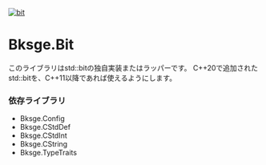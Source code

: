 ﻿[![bit](https://github.com/myoukaku/bksge/actions/workflows/bit.yml/badge.svg)](https://github.com/myoukaku/bksge/actions/workflows/bit.yml)

# Bksge.Bit

このライブラリはstd::bitの独自実装またはラッパーです。
C++20で追加されたstd::bitを、C++11以降であれば使えるようにします。

### 依存ライブラリ

* Bksge.Config
* Bksge.CStdDef
* Bksge.CStdInt
* Bksge.CString
* Bksge.TypeTraits


